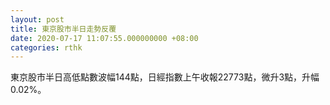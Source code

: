 ```yaml
---
layout: post
title: 東京股市半日走勢反覆
date: 2020-07-17 11:07:55.000000000 +08:00
categories: rthk
---
```


東京股市半日高低點數波幅144點，日經指數上午收報22773點，微升3點，升幅0.02%。

